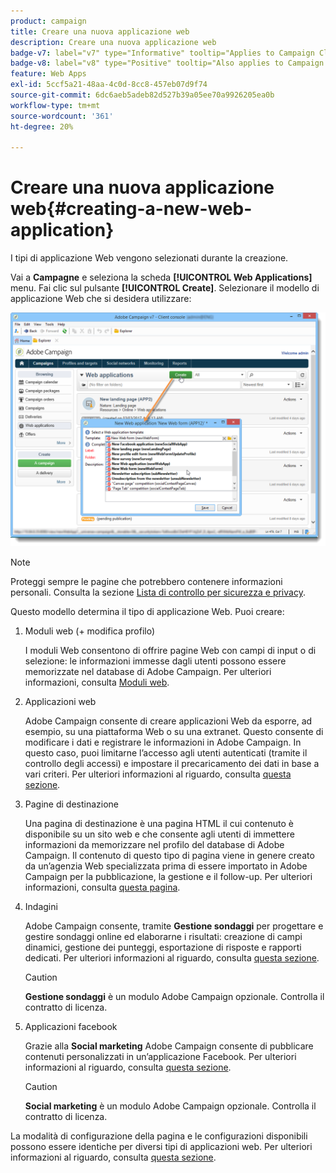```yaml
---
product: campaign
title: Creare una nuova applicazione web
description: Creare una nuova applicazione web
badge-v7: label="v7" type="Informative" tooltip="Applies to Campaign Classic v7"
badge-v8: label="v8" type="Positive" tooltip="Also applies to Campaign v8"
feature: Web Apps
exl-id: 5ccf5a21-48aa-4c0d-8cc8-457eb07d9f74
source-git-commit: 6dc6aeb5adeb82d527b39a05ee70a9926205ea0b
workflow-type: tm+mt
source-wordcount: '361'
ht-degree: 20%

---
```


# Creare una nuova applicazione web{#creating-a-new-web-application}



I tipi di applicazione Web vengono selezionati durante la creazione.

Vai a **Campagne** e seleziona la scheda **[!UICONTROL Web Applications]** menu. Fai clic sul pulsante **[!UICONTROL Create]**. Selezionare il modello di applicazione Web che si desidera utilizzare:

![](assets/webapp_create_from_campaign.png)

>[!NOTE]
>
>Proteggi sempre le pagine che potrebbero contenere informazioni personali. Consulta la sezione [Lista di controllo per sicurezza e privacy](https://helpx.adobe.com/campaign/kb/acc-security.html#privacy).

Questo modello determina il tipo di applicazione Web. Puoi creare:

1. Moduli web (+ modifica profilo)

   I moduli Web consentono di offrire pagine Web con campi di input o di selezione: le informazioni immesse dagli utenti possono essere memorizzate nel database di Adobe Campaign. Per ulteriori informazioni, consulta [Moduli web](about-web-forms.md).

1. Applicazioni web

   Adobe Campaign consente di creare applicazioni Web da esporre, ad esempio, su una piattaforma Web o su una extranet. Questo consente di modificare i dati e registrare le informazioni in Adobe Campaign. In questo caso, puoi limitarne l’accesso agli utenti autenticati (tramite il controllo degli accessi) e impostare il precaricamento dei dati in base a vari criteri. Per ulteriori informazioni al riguardo, consulta [questa sezione](about-web-applications.md).

1. Pagine di destinazione

   Una pagina di destinazione è una pagina HTML il cui contenuto è disponibile su un sito web e che consente agli utenti di immettere informazioni da memorizzare nel profilo del database di Adobe Campaign. Il contenuto di questo tipo di pagina viene in genere creato da un’agenzia Web specializzata prima di essere importato in Adobe Campaign per la pubblicazione, la gestione e il follow-up. Per ulteriori informazioni, consulta [questa pagina](creating-a-landing-page.md).

1. Indagini

   Adobe Campaign consente, tramite **Gestione sondaggi** per progettare e gestire sondaggi online ed elaborarne i risultati: creazione di campi dinamici, gestione dei punteggi, esportazione di risposte e rapporti dedicati. Per ulteriori informazioni al riguardo, consulta [questa sezione](../../surveys/using/about-surveys.md).

   >[!CAUTION]
   >
   >**Gestione sondaggi** è un modulo Adobe Campaign opzionale. Controlla il contratto di licenza.

1. Applicazioni facebook

   Grazie alla **Social marketing** Adobe Campaign consente di pubblicare contenuti personalizzati in un’applicazione Facebook. Per ulteriori informazioni al riguardo, consulta [questa sezione](../../social/using/about-social-marketing.md).

   >[!CAUTION]
   >
   >**Social marketing** è un modulo Adobe Campaign opzionale. Controlla il contratto di licenza.

La modalità di configurazione della pagina e le configurazioni disponibili possono essere identiche per diversi tipi di applicazioni web. Per ulteriori informazioni al riguardo, consulta [questa sezione](about-web-forms.md).
